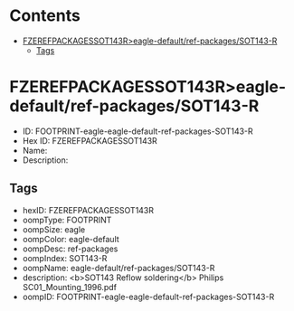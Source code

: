 



Contents
========

* [FZEREFPACKAGESSOT143R>eagle-default/ref-packages/SOT143-R](#fzerefpackagessot143reagle-defaultref-packagessot143-r)
	* [Tags](#tags)

# FZEREFPACKAGESSOT143R>eagle-default/ref-packages/SOT143-R

- ID: FOOTPRINT-eagle-eagle-default-ref-packages-SOT143-R
- Hex ID: FZEREFPACKAGESSOT143R
- Name: 
- Description: 

## Tags

- hexID: FZEREFPACKAGESSOT143R
- oompType: FOOTPRINT
- oompSize: eagle
- oompColor: eagle-default
- oompDesc: ref-packages
- oompIndex: SOT143-R
- oompName: eagle-default/ref-packages/SOT143-R
- description: &lt;b&gt;SOT143 Reflow soldering&lt;/b&gt; Philips SC01_Mounting_1996.pdf
- oompID: FOOTPRINT-eagle-eagle-default-ref-packages-SOT143-R
